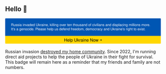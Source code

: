 ## Hello 👋

[![Stand With Ukraine](https://raw.githubusercontent.com/vshymanskyy/StandWithUkraine/main/banner2-direct.svg)](https://vshymanskyy.github.io/StandWithUkraine)

Russian invasion [destroyed my home community](https://www.linkedin.com/posts/bystrikov_this-is-my-school-for-ten-years-my-teachers-activity-7236831404947349504-f7dh). Since 2022, I'm running direct aid projects to help the people of Ukraine in their fight for survival. This badge will remain here as a reminder that my friends and family are not numbers.

